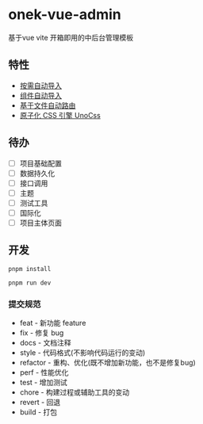 # onek-vue-admin
基于vue vite 开箱即用的中后台管理模板

## 特性

- [按需自动导入](https://github.com/antfu/unplugin-auto-import)
- [组件自动导入](https://github.com/antfu/unplugin-vue-components)
- [基于文件自动路由](https://github.com/posva/unplugin-vue-router)
- [原子化 CSS 引擎 UnoCss](https://github.com/unocss/unocss)

## 待办
- [ ] 项目基础配置
- [ ] 数据持久化
- [ ] 接口调用
- [ ] 主题
- [ ] 测试工具
- [ ] 国际化
- [ ] 项目主体页面

## 开发
```
pnpm install

pnpm run dev
```

### 提交规范
- feat - 新功能 feature
- fix - 修复 bug
- docs - 文档注释
- style - 代码格式(不影响代码运行的变动)
- refactor - 重构、优化(既不增加新功能，也不是修复bug)
- perf - 性能优化
- test - 增加测试
- chore - 构建过程或辅助工具的变动
- revert - 回退
- build - 打包